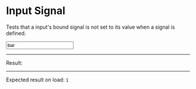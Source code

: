 # Input Signal

Tests that a input's bound signal is not set to its value when a signal is defined.

<div data-signals-result="'foo'">
  <input type="text" data-bind-result value="bar" class="input input-bordered" />
  <hr />
  Result:
  <code id="result" data-text="$result === 'foo' ? 1 : 0"></code>
  <hr />
  Expected result on load: <code>1</code>
</div>